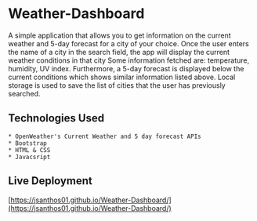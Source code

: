 # Weather-Dashboard
A simple application that allows you to get information on the current weather and 5-day forecast for a city of your choice. Once the user  enters the name of a city in the search field, the app will display the current weather conditions in that city Some information fetched are: temperature, humidity, UV index. Furthermore, a 5-day forecast is displayed below the current conditions which shows similar information listed above. Local storage is used to save the list of cities that the user has previously searched.

## Technologies Used
 ```
 * OpenWeather's Current Weather and 5 day forecast APIs
 * Bootstrap
 * HTML & CSS
 * Javacsript
```

## Live Deployment
[https://jsanthos01.github.io/Weather-Dashboard/](https://jsanthos01.github.io/Weather-Dashboard/)
